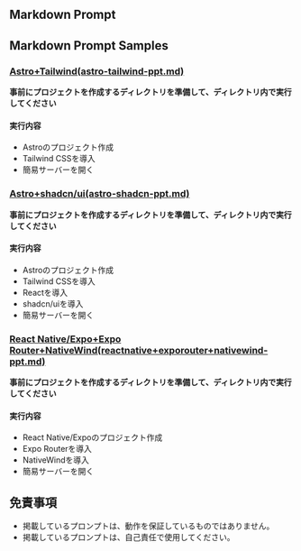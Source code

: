 ## Markdown Prompt

## Markdown Prompt Samples

### [Astro+Tailwind(astro-tailwind-ppt.md)](markdown/astro-tailwind-ppt.md)

**事前にプロジェクトを作成するディレクトリを準備して、ディレクトリ内で実行してください**

#### 実行内容

- Astroのプロジェクト作成
- Tailwind CSSを導入
- 簡易サーバーを開く

### [Astro+shadcn/ui(astro-shadcn-ppt.md)](markdown/astro-shadcn-ppt.md)

**事前にプロジェクトを作成するディレクトリを準備して、ディレクトリ内で実行してください**

#### 実行内容

- Astroのプロジェクト作成
- Tailwind CSSを導入
- Reactを導入
- shadcn/uiを導入
- 簡易サーバーを開く

### [React Native/Expo+Expo Router+NativeWind(reactnative+exporouter+nativewind-ppt.md)](markdown/reactnative+exporouter+nativewind-ppt.md)

**事前にプロジェクトを作成するディレクトリを準備して、ディレクトリ内で実行してください**

#### 実行内容

- React Native/Expoのプロジェクト作成
- Expo Routerを導入
- NativeWindを導入
- 簡易サーバーを開く

## 免責事項

- 掲載しているプロンプトは、動作を保証しているものではありません。
- 掲載しているプロンプトは、自己責任で使用してください。
